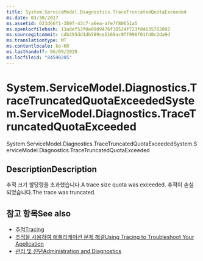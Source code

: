 ```yaml
---
title: System.ServiceModel.Diagnostics.TraceTruncatedQuotaExceeded
ms.date: 03/30/2017
ms.assetid: 623d66f1-389f-43c7-a6ea-afe7f80651a5
ms.openlocfilehash: 13a8ef53f0e00d9476f30524f723fd4635762092
ms.sourcegitcommit: cdb295dd1db589ce5169ac9ff096f01fd0c2da9d
ms.translationtype: MT
ms.contentlocale: ko-KR
ms.lasthandoff: 06/09/2020
ms.locfileid: "84598205"
---
```

# <a name="systemservicemodeldiagnosticstracetruncatedquotaexceeded"></a><span data-ttu-id="2eb97-102">System.ServiceModel.Diagnostics.TraceTruncatedQuotaExceeded</span><span class="sxs-lookup"><span data-stu-id="2eb97-102">System.ServiceModel.Diagnostics.TraceTruncatedQuotaExceeded</span></span>
<span data-ttu-id="2eb97-103">System.ServiceModel.Diagnostics.TraceTruncatedQuotaExceeded</span><span class="sxs-lookup"><span data-stu-id="2eb97-103">System.ServiceModel.Diagnostics.TraceTruncatedQuotaExceeded</span></span>  
  
## <a name="description"></a><span data-ttu-id="2eb97-104">Description</span><span class="sxs-lookup"><span data-stu-id="2eb97-104">Description</span></span>  
 <span data-ttu-id="2eb97-105">추적 크기 할당량을 초과했습니다.</span><span class="sxs-lookup"><span data-stu-id="2eb97-105">A trace size quota was exceeded.</span></span> <span data-ttu-id="2eb97-106">추적이 손실되었습니다.</span><span class="sxs-lookup"><span data-stu-id="2eb97-106">The trace was truncated.</span></span>  
  
## <a name="see-also"></a><span data-ttu-id="2eb97-107">참고 항목</span><span class="sxs-lookup"><span data-stu-id="2eb97-107">See also</span></span>

- [<span data-ttu-id="2eb97-108">추적</span><span class="sxs-lookup"><span data-stu-id="2eb97-108">Tracing</span></span>](index.md)
- [<span data-ttu-id="2eb97-109">추적을 사용하여 애플리케이션 문제 해결</span><span class="sxs-lookup"><span data-stu-id="2eb97-109">Using Tracing to Troubleshoot Your Application</span></span>](using-tracing-to-troubleshoot-your-application.md)
- [<span data-ttu-id="2eb97-110">관리 및 진단</span><span class="sxs-lookup"><span data-stu-id="2eb97-110">Administration and Diagnostics</span></span>](../index.md)
